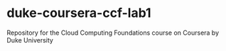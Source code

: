# duke-coursera-ccf-lab1
Repository for the Cloud Computing Foundations course on Coursera by Duke University
